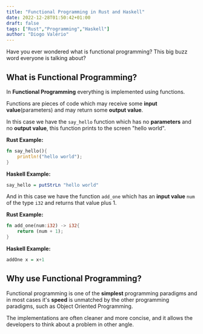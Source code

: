 ```yaml
---
title: "Functional Programming in Rust and Haskell"
date: 2022-12-28T01:50:42+01:00
draft: false
tags: ["Rust","Programming","Haskell"]
author: "Diogo Valério"
---
```


Have you ever wondered what is functional programming?
This big buzz word everyone is talking about?

## What is Functional Programming?

In **Functional Programming** everything is implemented using functions.

Functions are pieces of code which may receive some **input value**(parameters) and may return some **output value**.

In this case we have the `say_hello`  function which has no **parameters** and no **output value**, this function prints to the screen "hello world".

**Rust Example:**
```rust
fn say_hello(){
    println!("hello world");
}
```

**Haskell Example:**
```haskell
say_hello = putStrLn "hello world"
```

And in this case we have the function `add_one` which has an **input value** `num` of the type `i32` and returns that value plus 1.

**Rust Example:**
```rust
fn add_one(num:i32) -> i32{
    return (num + 1);
}
```

**Haskell Example:**
```haskell
addOne x = x+1 
```

## Why use Functional Programming?

Functional programming is one of the **simplest** programming paradigms and in most cases it's **speed** is unmatched by the other programming paradigms, such as Object Oriented Programming.

The implementations are often cleaner and more concise, and it allows the developers to think about a problem in other angle.
